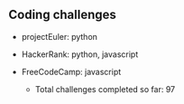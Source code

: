 ## Coding challenges
* projectEuler: python
* HackerRank: python, javascript
* FreeCodeCamp: javascript

  * Total challenges completed so far: 97
